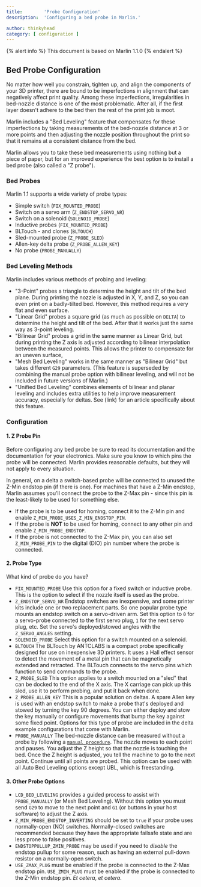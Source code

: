 ```yaml
---
title:        'Probe Configuration'
description:  'Configuring a bed probe in Marlin.'

author: thinkyhead
category: [ configuration ]
---
```


{% alert info %}
This document is based on Marlin 1.1.0
{% endalert %}

## Bed Probe Configuration

No matter how well you constrain, tighten up, and align the components of your 3D printer, there are bound to be imperfections in alignment that can negatively affect print quality. Among these imperfections, irregularities in bed-nozzle distance is one of the most problematic. After all, if the first layer doesn't adhere to the bed then the rest of the print job is moot.

Marlin includes a "Bed Leveling" feature that compensates for these imperfections by taking measurements of the bed-nozzle distance at 3 or more points and then adjusting the nozzle position throughout the print so that it remains at a consistent distance from the bed.

Marlin allows you to take these bed measurements using nothing but a piece of paper, but for an improved experience the best option is to install a bed probe (also called a "Z probe").

### Bed Probes

Marlin 1.1 supports a wide variety of probe types:

- Simple switch (`FIX_MOUNTED_PROBE`)
- Switch on a servo arm (`Z_ENDSTOP_SERVO_NR`)
- Switch on a solenoid (`SOLENOID_PROBE`)
- Inductive probes (`FIX_MOUNTED_PROBE`)
- BLTouch - and clones (`BLTOUCH`)
- Sled-mounted probe (`Z_PROBE_SLED`)
- Allen-key delta probe (`Z_PROBE_ALLEN_KEY`)
- No probe (`PROBE_MANUALLY`)

### Bed Leveling Methods

Marlin includes various methods of probing and leveling:

- "3-Point" probes a triangle to determine the height and tilt of the bed plane. During printing the nozzle is adjusted in X, Y, and Z, so you can even print on a badly-tilted bed. However, this method requires a very flat and even surface.
- "Linear Grid" probes a square grid (as much as possible on `DELTA`) to determine the height and tilt of the bed. After that it works just the same way as 3-point leveling.
- "Bilinear Grid" probes a grid in the same manner as Linear Grid, but during printing the Z axis is adjusted according to bilinear interpolation between the measured points. This allows the printer to compensate for an uneven surface,
- "Mesh Bed Leveling" works in the same manner as "Bilinear Grid" but takes different `G29` parameters. (This feature is superseded by combining the manual probe option with bilinear leveling,  and will not be included in future versions of Marlin.)
- "Unified Bed Leveling" combines elements of bilinear and planar leveling and includes extra utilities to help improve measurement accuracy, especially for deltas. See (link) for an article specifically about this feature.

### Configuration

#### 1. Z Probe Pin

Before configuring any bed probe be sure to read its documentation and the documentation for your electronics. Make sure you know to which pins the probe will be connected. Marlin provides reasonable defaults, but they will not apply to every situation.

In general, on a delta a switch-based probe will be connected to unused the Z-Min endstop pin (if there is one). For machines that have a Z-Min endstop, Marlin assumes you'll connect the probe to the Z-Max pin - since this pin is the least-likely to be used for something else.

- If the probe is to be used for homing, connect it to the Z-Min pin and enable `Z_MIN_PROBE_USES_Z_MIN_ENDSTOP_PIN`.
- If the probe is **NOT** to be used for homing, connect to any other pin and enable `Z_MIN_PROBE_ENDSTOP`.
- If the probe is not connected to the Z-Max pin, you can also set `Z_MIN_PROBE_PIN` to the digital (DIO) pin number where the probe is connected.

#### 2. Probe Type

What kind of probe do you have?

- `FIX_MOUNTED_PROBE`
  Use this option for a fixed switch or inductive probe. This is the option to select if the nozzle itself is used as the probe.
- `Z_ENDSTOP_SERVO_NR`
  Endstop switches are inexpensive, and some printer kits include one or two replacement parts. So one popular probe type mounts an endstop switch on a servo-driven arm. Set this option to `0` for a servo-probe connected to the first servo plug, `1` for the next servo plug, etc. Set the servo's deployed/stowed angles with the `Z_SERVO_ANGLES` setting.
- `SOLENOID_PROBE`
  Select this option for a switch mounted on a solenoid.
- `BLTOUCH`
  The BLTouch by ANTCLABS is a compact probe specifically designed for use on inexpensive 3D printers. It uses a Hall effect sensor to detect the movement of a metal pin that can be magnetically extended and retracted. The BLTouch connects to the servo pins which function to send commands to the probe.
- `Z_PROBE_SLED`
  This option applies to a switch mounted on a "sled" that can be docked to the end of the X axis. The X carriage can pick up this sled, use it to perform probing, and put it back when done.
- `Z_PROBE_ALLEN_KEY`
  This is a popular solution on deltas. A spare Allen key is used with an endstop switch to make a probe that's deployed and stowed by turning the key 90 degrees. You can either deploy and stow the key manually or configure movements that bump the key against some fixed point. Options for this type of probe are included in the delta example configurations that come with Marlin.
- `PROBE_MANUALLY`
  The bed-nozzle distance can be measured without a probe by following a [`manual procedure`](/docs/gcode/G029-mbl.html). The nozzle moves to each point and pauses. You adjust the Z height so that the nozzle is touching the bed. Once the Z height is adjusted, you tell the machine to go to the next point. Continue until all points are probed. This option can be used with all Auto Bed Leveling options except UBL, which is freestanding.

#### 3. Other Probe Options

- `LCD_BED_LEVELING` provides a guided process to assist with `PROBE_MANUALLY` (or Mesh Bed Leveling). Without this option you must send `G29` to move to the next point and `G1` (or buttons in your host software) to adjust the Z axis.
- `Z_MIN_PROBE_ENDSTOP_INVERTING` should be set to `true` if your probe uses normally-open (NO) switches. Normally-closed switches are recommended because they have the appropriate failsafe state and are less prone to false positives.
- `ENDSTOPPULLUP_ZMIN_PROBE` may be used if you need to _disable_ the endstop pullup for some reason, such as having an external pull-down resistor on a normally-open switch.
- `USE_ZMAX_PLUG` must be enabled if the probe is connected to the Z-Max endstop pin. `USE_ZMIN_PLUG` must be enabled if the probe is connected to the Z-Min endstop pin. _Et cetera_, _et cetera_.
